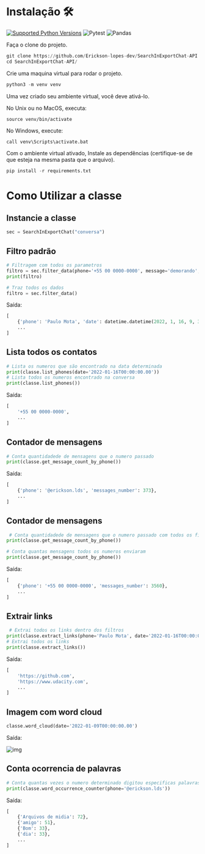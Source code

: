 # Instalação 🛠️ 

[![Supported Python Versions](https://img.shields.io/pypi/pyversions/rich/10.11.0)](https://www.python.org/download/) ![Pytest](https://img.shields.io/badge/-Pytest-0A9EDC?&logo=Pytest&logoColor=FFFFFF)  ![Pandas](https://img.shields.io/badge/-pandas-150458?&logo=pandas&logoColor=FFFFFF)

Faça o clone do projeto.

```python
git clone https://github.com/Erickson-lopes-dev/SearchInExportChat-API
cd SearchInExportChat-API/
```

Crie uma maquina virtual para rodar o projeto.

```python
python3 -m venv venv
```

Uma vez criado seu ambiente virtual, você deve ativá-lo.

No Unix ou no MacOS, executa:

```
source venv/bin/activate
```

No Windows, execute:

```python
call venv\Scripts\activate.bat
```

Com o ambiente virtual ativado, Instale as dependências (certifique-se de que esteja na mesma pasta que o arquivo).

```python
pip install -r requirements.txt
```

# Como Utilizar a classe

## Instancie a classe
```python
sec = SearchInExportChat("conversa")
```

## Filtro padrão
```python
# Filtragem com todos os parametros
filtro = sec.filter_data(phone='+55 00 0000-0000', message='demorando', date='2022-01-16T00:00:00.00')
print(filtro)

# Traz todos os dados 
filtro = sec.filter_data()
```
Saída:
```python
[
    {'phone': 'Paulo Mota', 'date': datetime.datetime(2022, 1, 16, 9, 34), 'message': 'tava demorando'},
    ...
]
```

## Lista todos os contatos
```python
# Lista os numeros que são encontrado na data determinada
print(classe.list_phones(date='2022-01-16T00:00:00.00'))
# Lista todos os numeros encontrado na conversa
print(classe.list_phones())
```
Saída:
```python
[
    '+55 00 0000-0000',
    ...
]
```

## Contador de mensagens

```python
# Conta quantidadede de mensagens que o numero passado
print(classe.get_message_count_by_phone())
```
Saída:
```python
[
    {'phone': '@erickson.lds', 'messages_number': 373},
    ...
]
```

## Contador de mensagens

```python
 # Conta quantidadede de mensagens que o numero passado com todos os filtros
print(classe.get_message_count_by_phone())

# Conta quantas mensagens todos os numeros enviaram
print(classe.get_message_count_by_phone())
```
Saída:
```python
[
    {'phone': '+55 00 0000-0000', 'messages_number': 3560},
    ...
]
```


## Extrair links
```python
 # Extrai todos os links dentro dos filtros
print(classe.extract_links(phone='Paulo Mota', date='2022-01-16T00:00:00.00'))
# Extrai todos os links
print(classe.extract_links())
```
Saída:
```python
[
    'https://github.com',
    'https://www.udacity.com',
    ...
]
```

## Imagem com word cloud
```python
classe.word_cloud(date='2022-01-09T00:00:00.00')
```
Saída:

![img](https://user-images.githubusercontent.com/62525983/154390872-19003660-386e-47d6-aef7-83f6d29a6660.png)


## Conta ocorrencia de palavras
```python
# Conta quantas vezes o numero determinado digitou especificas palavras
print(classe.word_occurrence_counter(phone='@erickson.lds'))
```
Saída:
```python
[
    {'Arquivos de midia': 72}, 
    {'amigo': 51},
    {'Bom': 33},
    {'dia': 33}, 
    ...
]
```
